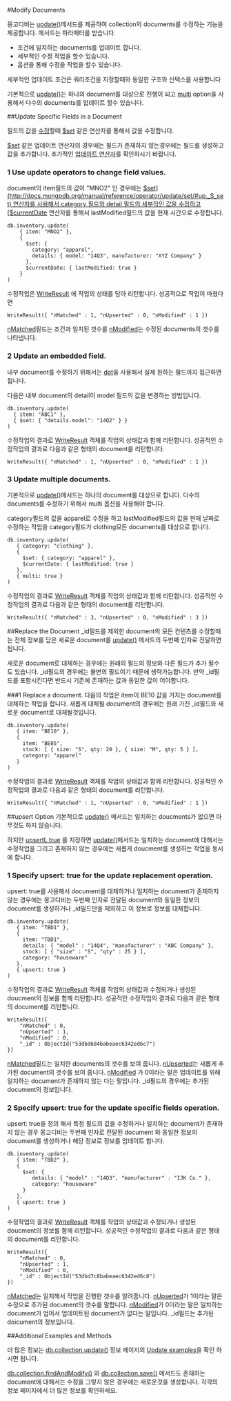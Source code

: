 #Modify Documents

몽고디비는 [update()](http://docs.mongodb.org/manual/reference/method/db.collection.update/#db.collection.update)메서드를 제공하여 collection의 documents를 수정하는 기능을 제공합니다. 메서드는 파라메터를 받습니다.

- 조건에 일치하는 documents를 업데이트 합니다.
- 세부적인 수정 작업을 할수 있습니다.
- 옵션을 통해 수정을 작업을 할수 있습니다.

세부적인 업데이트 조건은 쿼리조건을 지정할때와 동일한 구조와 신택스를 사용합니다

기본적으로 [update()](http://docs.mongodb.org/manual/reference/method/db.collection.update/#db.collection.update)는 하나의 document를 대상으로 진행이 되고 [multi](http://docs.mongodb.org/manual/reference/method/db.collection.update/#multi-parameter) option을 사용해서 다수의 documents를 업데이트 할수 있습니다.


##Update Specific Fields in a Document

필드의 값을 [수정](https://docs.mongodb.org/manual/reference/operator/update/)할때  [$set](http://docs.mongodb.org/manual/reference/operator/update/set/#up._S_set) 같은 연산자를 통해서 값을 수정합니다.

[$set](http://docs.mongodb.org/manual/reference/operator/update/set/#up._S_set) 같은 업데이트 연산자의 경우에는 필드가 존재하지 않는경우에는 필드를 생성하고 값을 추가합니다.  추가적인 [업데이트 연산자](https://docs.mongodb.org/manual/reference/operator/update/)를 확인하시기 바랍니다.

### 1 Use update operators to change field values.
document의 item필드의 값이 "MNO2" 인 경우에는 [$set](http://docs.mongodb.org/manual/reference/operator/update/set/#up._S_set) 연산자를 사용해서 category 필드와 detail 필드의 세부적인 값을 수정하고 [$currentDate](http://docs.mongodb.org/manual/reference/operator/update/currentDate/#up._S_currentDate) 연산자를 통해서 lastModified필드의 값을 현재 시간으로 수정합니다.

```
db.inventory.update(
    { item: "MNO2" },
    {
      $set: {
        category: "apparel",
        details: { model: "14Q3", manufacturer: "XYZ Company" }
      },
      $currentDate: { lastModified: true }
    }
)
```
수정작업은 [WriteResult](http://docs.mongodb.org/manual/reference/method/WriteResult/#WriteResult) 에 작업의 상태를 담아 리턴합니다. 성공적으로 작업이 마쳤다면 

```
WriteResult({ "nMatched" : 1, "nUpserted" : 0, "nModified" : 1 })
```
[nMatched](http://docs.mongodb.org/manual/reference/method/WriteResult/#WriteResult.nMatched)필드는 조건과 일치된 갯수를 [nModified](http://docs.mongodb.org/manual/reference/method/WriteResult/#WriteResult.nModified)는 수정된 documents의 갯수를 나타냅니다.

### 2 Update an embedded field.
내부 document를 수정하기 위해서는 [dot](http://docs.mongodb.org/manual/reference/glossary/#term-dot-notation)을 사용해서 실제 원하는 필드까지 접근하면 됩니다.

다음은 내부 document의 detail이 model 필드의 값을 변경하는 방법입니다.

```
db.inventory.update(
  { item: "ABC1" },
  { $set: { "details.model": "14Q2" } }
)
```
수정작업의 결과로 [WriteResult](http://docs.mongodb.org/manual/reference/method/WriteResult/#WriteResult) 객체를 작업의 상태값과 함께 리턴합니다. 성공적인 수정작업의 결과로 다음과 같은 형태의 document를 리턴합니다.
```
WriteResult({ "nMatched" : 1, "nUpserted" : 0, "nModified" : 1 })
```

### 3 Update multiple documents.
기본적으로 [update()](http://docs.mongodb.org/manual/reference/method/db.collection.update/#db.collection.update)메서드는 하나의 document를 대상으로 합니다. 다수의 documents를 수정하기 위해서 multi 옵션을 사용해야 합니다.

category필드의 값을 apparel로 수정을 하고 lastModified필드의 값을 현재 날짜로 수정하는 작업을 category필드가 clothing모든 documents를 대상으로 합니다.

```
db.inventory.update(
   { category: "clothing" },
   {
     $set: { category: "apparel" },
     $currentDate: { lastModified: true }
   },
   { multi: true }
)
```
수정작업의 결과로 [WriteResult](http://docs.mongodb.org/manual/reference/method/WriteResult/#WriteResult) 객체를 작업의 상태값과 함께 리턴합니다. 성공적인 수정작업의 결과로 다음과 같은 형태의 document를 리턴합니다.
```
WriteResult({ "nMatched" : 3, "nUpserted" : 0, "nModified" : 3 })
```

##Replace the Document
_id필드를 제외한 document의 모든 컨텐츠를 수정할때는 전체 정보를 담은 새로운 document를 [update()](http://docs.mongodb.org/manual/reference/method/db.collection.update/#db.collection.update) 메서드의 두번째 인자로 전달하면 됩니다.

새로운 document로 대체하는 경우에는 원래의 필드의 정보와 다른 필드가 추가 될수도 있습니다. _id필드의 경우에는 불변의 필드이기 때문에 생략가능합니다. 만약 _id필드를 포함시킨다면 반드시 기존에 존재하는 값과 동일한 값이 어야합니다.

###1 Replace a document.
다음의 작업은 item이 BE10 값을 가지는 document를 대체하는 작업을 합니다. 새롭게 대체될 document의 경우에는 원래 가진 _id필드와 새로운 document로 대체될것입니다.

```
db.inventory.update(
   { item: "BE10" },
   {
     item: "BE05",
     stock: [ { size: "S", qty: 20 }, { size: "M", qty: 5 } ],
     category: "apparel"
   }
)
```
수정작업의 결과로 [WriteResult](http://docs.mongodb.org/manual/reference/method/WriteResult/#WriteResult) 객체를 작업의 상태값과 함께 리턴합니다. 성공적인 수정작업의 결과로 다음과 같은 형태의 document를 리턴합니다.
```
WriteResult({ "nMatched" : 1, "nUpserted" : 0, "nModified" : 1 })
```


##upsert Option
기본적으로 [update()](http://docs.mongodb.org/manual/reference/method/db.collection.update/#db.collection.update) 메서드는 일치하는 doucments가 없으면 아무것도 하지 않습니다.

하지만 [upsertL true](http://docs.mongodb.org/manual/reference/method/db.collection.update/#upsert-parameter) 를 지정하면 [update()](http://docs.mongodb.org/manual/reference/method/db.collection.update/#db.collection.update)메서드는 일치하는 document에 대해서는 수정작업을 그리고 존재하지 않는 경우에는 새롭게 doucment를 생성하는 작업을 동시에 합니다.

### 1 Specify upsert: true for the update replacement operation.
upsert: true를 사용해서 document를 대체하거나 일치하는 document가 존재하지 않는 경우에는 몽고디비는 두번째 인자로 전달된 document와 동일한 정보의 document를 생성하거나 _id필드만을 제외하고 이 정보로 정보를 대체합니다.

```
db.inventory.update(
   { item: "TBD1" },
   {
     item: "TBD1",
     details: { "model" : "14Q4", "manufacturer" : "ABC Company" },
     stock: [ { "size" : "S", "qty" : 25 } ],
     category: "houseware"
   },
   { upsert: true }
)
```
수정작업의 결과로 [WriteResult](http://docs.mongodb.org/manual/reference/method/WriteResult/#WriteResult) 객체를 작업의 상태값과 수정되거나 생성된 doucment의 정보를 함께 리턴합니다. 성공적인 수정작업의 결과로 다음과 같은 형태의 document를 리턴합니다.
```
WriteResult({
    "nMatched" : 0,
    "nUpserted" : 1,
    "nModified" : 0,
    "_id" : ObjectId("53dbd684babeaec6342ed6c7")
})
```
[nMatched](http://docs.mongodb.org/manual/reference/method/WriteResult/#WriteResult.nMatched)필드는 일치한 documents의 갯수를 보여 줍니다.
[nUpserted](http://docs.mongodb.org/manual/reference/method/WriteResult/#WriteResult.nUpserted)는 새롭게 추가된 document의 갯수를 보여 줍니다.
[nModified](http://docs.mongodb.org/manual/reference/method/WriteResult/#WriteResult.nModified) 가 0이라는 말은 업데이트를 위해 일치하는 document가 존재하지 않는 다는 말입니다.
_id필드의 경우에는 추가된 document의 정보입니다.

### 2 Specify upsert: true for the update specific fields operation.
upsert: true을 정의 해서 특정 필드의 값을 수정하거나 일치하는  document가 존재하지 않는 경우 몽고디비는 두번째 인자로 전달된 document 와 동일한 정보의 document를 생성하거나 해당 정보로 정보를 업데이트 합니다.

```
db.inventory.update(
   { item: "TBD2" },
   {
     $set: {
        details: { "model" : "14Q3", "manufacturer" : "IJK Co." },
        category: "houseware"
     }
   },
   { upsert: true }
)
```
수정작업의 결과로 [WriteResult](http://docs.mongodb.org/manual/reference/method/WriteResult/#WriteResult) 객체를 작업의 상태값과 수정되거나 생성된 doucment의 정보를 함께 리턴합니다. 성공적인 수정작업의 결과로 다음과 같은 형태의 document를 리턴합니다.
```
WriteResult({
    "nMatched" : 0,
    "nUpserted" : 1,
    "nModified" : 0,
    "_id" : ObjectId("53dbd7c8babeaec6342ed6c8")
})
```
[nMatched](http://docs.mongodb.org/manual/reference/method/WriteResult/#WriteResult.nMatched)는 일치해서 작업을 진행한 갯수를 알려줍니다.
[nUpserted](http://docs.mongodb.org/manual/reference/method/WriteResult/#WriteResult.nUpserted)가 1이라는 말은 수정으로 추가된 document의 갯수를 말합니다.
[nModified](http://docs.mongodb.org/manual/reference/method/WriteResult/#WriteResult.nModified)가 0이라는 말은 일치하는 document가 업어서 업데이트된 document가 없다는 말입니다.
_id필드는 추가된 doicument의 정보입니다.

##Additional Examples and Methods

더 많은 정보는  [db.collection.update()](http://docs.mongodb.org/manual/reference/method/db.collection.update/#db.collection.update) 정보 페이지의 [Update examples](http://docs.mongodb.org/manual/reference/method/db.collection.update/#update-method-examples)을 확인 하시면 됩니다.

[db.collection.findAndModify()](http://docs.mongodb.org/manual/reference/method/db.collection.findAndModify/#db.collection.findAndModify) 와 [db.collection.save()](http://docs.mongodb.org/manual/reference/method/db.collection.save/#db.collection.save) 메서드도 존재하는 document에 대해서는 수정을 그렇지 않은 경우에는 새로운것을 생성합니다. 각각의 정보 페이지에서 더 많은 정보를 확인하세요.


